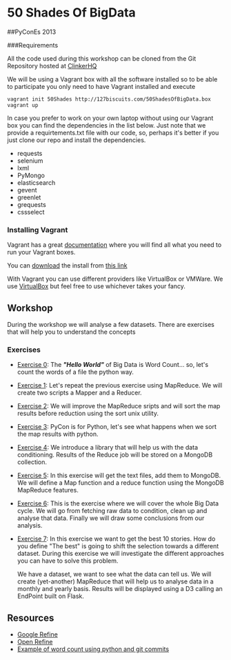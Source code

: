 # 50 Shades Of BigData

##PyConEs 2013

###Requirements

All the code used during this workshop can be cloned from the Git Repository hosted at [ClinkerHQ](http://clinkerhq.com)

We will be using a Vagrant box with all the software installed so to be able to participate you only need to have Vagrant installed and execute

    vagrant init 50Shades http://127biscuits.com/50ShadesOfBigData.box
    vagrant up

In case you prefer to work on your own laptop without using our Vagrant box you can find the dependencies in the list below. Just note that we provide a requirtements.txt file with our code, so, perhaps it's better if you just clone our repo and install the dependencies.

  * requests
  * selenium
  * lxml
  * PyMongo
  * elasticsearch
  * gevent
  * greenlet
  * grequests
  * cssselect


### Installing Vagrant

Vagrant has a great [documentation](http://docs.vagrantup.com/v2/installation/) where you will find all what you need to run your Vagrant boxes.

You can [download](http://downloads.vagrantup.com/tags/v1.3.5) the install from [this link](http://downloads.vagrantup.com/tags/v1.3.5)

With Vagrant you can use different providers like VirtualBox or VMWare. We use [VirtualBox](https://www.virtualbox.org/wiki/Downloads) but feel free to use whichever takes your fancy.


## Workshop

During the workshop we will analyse a few datasets. There are exercises that will help you to understand the concepts

### Exercises

* [Exercise 0](https://github.com/ipedrazas/50ShadesOfBigData/blob/master/MapReduce/exercise0/README.md): The ___"Hello World"___ of Big Data is Word Count... so, let's count the words of a file the python way.
* [Exercise 1](https://github.com/ipedrazas/50ShadesOfBigData/blob/master/MapReduce/exercise1/README.md): Let's repeat the previous exercise using MapReduce. We will create two scripts a Mapper and a Reducer.
* [Exercise 2](https://github.com/ipedrazas/50ShadesOfBigData/blob/master/MapReduce/exercise2/README.md): We will improve the MapReduce sripts and will sort the map results before reduction using the sort unix utility.
* [Exercise 3](https://github.com/ipedrazas/50ShadesOfBigData/blob/master/MapReduce/exercise3/README.md): PyCon is for Python, let's see what happens when we sort the map results with python.
* [Exercise 4](https://github.com/ipedrazas/50ShadesOfBigData/blob/master/MapReduce/exercise4/README.md): We introduce a library that will help us with the data conditioning. Results of the Reduce job will be stored on a MongoDB collection.
* [Exercise 5](https://github.com/ipedrazas/50ShadesOfBigData/blob/master/MapReduce/exercise5/README.md): In this exercise will get the text files, add them to MongoDB. We will define a Map function and a reduce function using the MongoDB MapReduce features.
* [Exercise 6](https://github.com/ipedrazas/50ShadesOfBigData/blob/master/MapReduce/exercise6/README.md): This is the exercise where we will cover the whole Big Data cycle. We will go from fetching raw data to condition, clean up and analyse that data. Finally we will draw some conclusions from our analysis.
* [Exercise 7](https://github.com/ipedrazas/50ShadesOfBigData/blob/master/MapReduce/exercise7/README.md): In this exercise we want to get the best 10 stories. How do you define "The best" is going to shift the selection towards a different dataset. During this exercise we will investigate the different approaches you can have to solve this problem.


    We have a dataset, we want to see what the data can tell us. We will create (yet-another) MapReduce that will help us to analyse data in a monthly and yearly basis. Results will be displayed using a D3 calling an EndPoint built on Flask.

## Resources

* [Google Refine](http://code.google.com/p/google-refine/)
* [Open Refine](http://openrefine.org/)
* [Example of word count using python and git commits](https://gist.github.com/hjwp/7542608)

